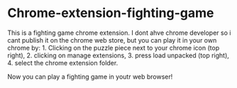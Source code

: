 # Chrome-extension-fighting-game

This is a fighting game chrome extension. I dont ahve chrome developer so i cant publish it on the chrome web store, but you can play it in your own chrome by: 1. Clicking on the puzzle piece next to your chrome icon (top right), 2. clicking on manage extensions, 3. press load unpacked (top right), 4. select the chrome extension folder. 

Now you can play a fighting game in youtr web browser!
